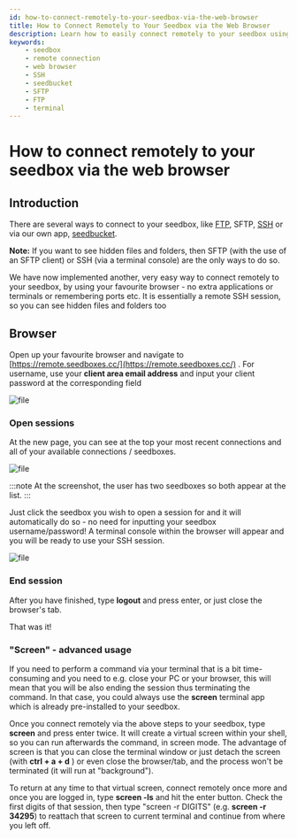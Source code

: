 ```yaml
---
id: how-to-connect-remotely-to-your-seedbox-via-the-web-browser
title: How to Connect Remotely to Your Seedbox via the Web Browser
description: Learn how to easily connect remotely to your seedbox using your web browser without the need for extra applications or terminals.
keywords:
    - seedbox
    - remote connection
    - web browser
    - SSH
    - seedbucket
    - SFTP
    - FTP
    - terminal
---
```


# How to connect remotely to your seedbox via the web browser

## Introduction

There are several ways to connect to your seedbox, like [FTP](https://community.seedboxes.cc/articles/how-to-connect-via-ftp-to-your-account-using-filezilla), SFTP, [SSH](https://community.seedboxes.cc/articles/how-to-connect-via-ssh-to-your-account) or via our own app, [seedbucket](https://community.seedboxes.cc/articles/how-to-use-seedbucket). 

**Note:** If you want to see hidden files and folders, then SFTP (with the use of an SFTP client) or SSH (via a terminal console) are the only ways to do so.

We have now implemented another, very easy way to connect remotely to your seedbox, by using your favourite browser - no extra applications or terminals or remembering ports etc. It is essentially a remote SSH session, so you can see hidden files and folders too

## Browser

Open up your favourite browser and navigate to [https://remote.seedboxes.cc/](https://remote.seedboxes.cc/)  .
For username, use your **client area email address** and input your client password at the corresponding field

![file](https://rapiddot-support-community-uploads.s3.amazonaws.com/uploads/image-1615370363789.png)

### Open sessions
At the new page, you can see at the top your most recent connections and all of your available connections / seedboxes.

![file](https://rapiddot-support-community-uploads.s3.amazonaws.com/uploads/image-1615371051944.png)

:::note
At the screenshot, the user has two seedboxes so both appear at the list.
:::

Just click the seedbox you wish to open a session for and it will automatically do so - no need for inputting your seedbox username/password!
A terminal console within the browser will appear and you will be ready to use your SSH session.

![file](https://rapiddot-support-community-uploads.s3.amazonaws.com/uploads/image-1615372158763.png)

### End session

After you have finished, type **logout** and press enter, or just close the browser's tab.

That was it!

### "Screen" - advanced usage

If you need to perform a command via your terminal that is a bit time-consuming and you need to e.g. close your PC or your browser, this will mean that you will be also ending the session thus terminating the command.
In that case, you could always use the **screen** terminal app which is already pre-installed to your seedbox.

Once you connect remotely via the above steps to your seedbox, type **screen** and press enter twice.
It will create a virtual screen within your shell, so you can run afterwards the command, in screen mode.
The advantage of screen is that you can close the terminal window or just detach the screen (with **ctrl + a + d** ) or even close the browser/tab, and the process won't be terminated (it will run at "background").

To return at any time to that virtual screen, connect remotely once more and once you are logged in, type **screen -ls** and hit the enter button. Check the first digits of that session, then type "screen -r DIGITS" (e.g. **screen -r 34295**) to reattach that screen to current terminal and continue from where you left off.
